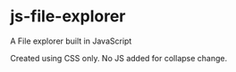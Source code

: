 # js-file-explorer
A File explorer built in JavaScript

Created using CSS only. No JS added for collapse change.
